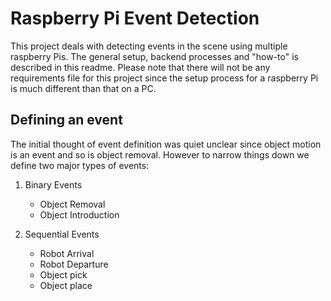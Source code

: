 # Raspberry Pi Event Detection

This project deals with detecting events in the scene using multiple raspberry Pis. The general setup, backend processes and "how-to" is described in this readme. Please note that there will not be any requirements file for this project since the setup process for a raspberry Pi is much different than that on a PC.


## Defining an event

The initial thought of event definition was quiet unclear since object motion is an event and so is object removal. However to narrow things down we define two major types of events:
1. Binary Events
	* Object Removal
	* Object Introduction

2. Sequential Events
	* Robot Arrival
	* Robot Departure
	* Object pick
	* Object place

